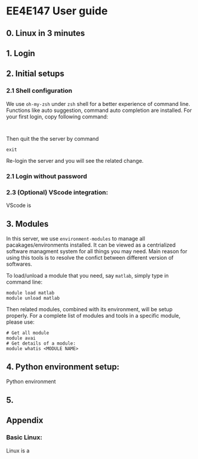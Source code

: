 # EE4E147 User guide

## 0. Linux in 3 minutes


## 1. Login 


## 2. Initial setups

### 2.1 Shell configuration

We use `oh-my-zsh` under `zsh` shell for a better experience of command line. Functions like auto suggestion, command auto completion are installed. For your first login, copy following command:

```shell


```

Then quit the the server by command
 ```shell
 exit
 ``` 
 
 Re-login the server and you will see the related change. 

### 2.1 Login without password


### 2.3 (Optional) VScode integration:

VScode is 

## 3. Modules

In this server, we use `environment-modules` to manage all pacakages/environments installed. It can be viewed as a centrialized software managment system for all things you may need. Main reason for using this tools is to resolve the confict between different version of softwares. 

To load/unload a module that you need, say `matlab`, simply type in command line:

```shell
module load matlab
module unload matlab
```

Then related modules, combined with its environment, will be setup properly. For a complete list of modules and tools in a specific module, please use:

```shell
# Get all module
module avai
# Get details of a module:
module whatis <MODULE NAME>
```


## 4. Python environment setup:

Python environment


## 5. 





## Appendix

### Basic Linux:

Linux is  a 